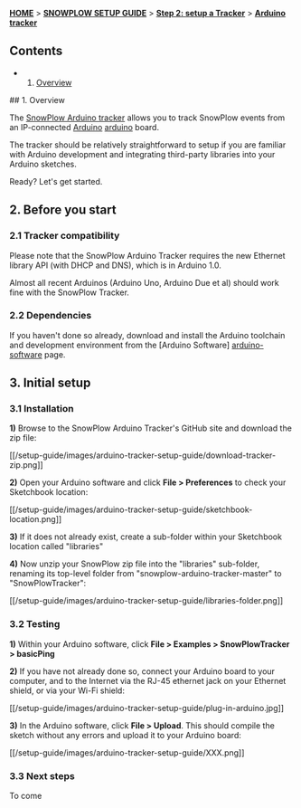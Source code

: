 [**HOME**](Home) > [**SNOWPLOW SETUP GUIDE**](Setting-up-SnowPlow) > [**Step 2: setup a Tracker**](Setting-up-a-Tracker) > [**Arduino tracker**](Arduino-tracker-setup)

## Contents

- 1. [Overview](#overview)  

<a name="overview" />
## 1. Overview

The [SnowPlow Arduino tracker](https://github.com/snowplow/snowplow-arduino-tracker) allows you to track SnowPlow events from an IP-connected [Arduino] [arduino] board.

The tracker should be relatively straightforward to setup if you are familiar with Arduino development and integrating third-party libraries into your Arduino sketches.

Ready? Let's get started.

## 2. Before you start

### 2.1 Tracker compatibility

Please note that the SnowPlow Arduino Tracker requires the new Ethernet library API (with DHCP and DNS), which is in Arduino 1.0.

Almost all recent Arduinos (Arduino Uno, Arduino Due et al) should work fine with the SnowPlow Tracker.

### 2.2 Dependencies

If you haven't done so already, download and install the Arduino toolchain and development environment from the [Arduino Software] [arduino-software] page.

## 3. Initial setup

### 3.1 Installation

**1)** Browse to the SnowPlow Arduino Tracker's GitHub site and download the zip file:

[[/setup-guide/images/arduino-tracker-setup-guide/download-tracker-zip.png]]

**2)** Open your Arduino software and click **File > Preferences** to check your Sketchbook location:

[[/setup-guide/images/arduino-tracker-setup-guide/sketchbook-location.png]]

**3)** If it does not already exist, create a sub-folder within your Sketchbook location called "libraries"

**4)** Now unzip your SnowPlow zip file into the "libraries" sub-folder, renaming its top-level folder from "snowplow-arduino-tracker-master" to "SnowPlowTracker":

[[/setup-guide/images/arduino-tracker-setup-guide/libraries-folder.png]]

### 3.2 Testing

**1)** Within your Arduino software, click **File > Examples > SnowPlowTracker > basicPing**

**2)** If you have not already done so, connect your Arduino board to your computer, and to the Internet via the RJ-45 ethernet jack on your Ethernet shield, or via your Wi-Fi shield:

[[/setup-guide/images/arduino-tracker-setup-guide/plug-in-arduino.jpg]]

**3)** In the Arduino software, click **File > Upload**. This should compile the sketch without any errors and upload it to your Arduino board:

[[/setup-guide/images/arduino-tracker-setup-guide/XXX.png]]

### 3.3 Next steps

To come

[arduino]: http://arduino.cc/
[arduino-software]: http://www.arduino.cc/en/Main/software